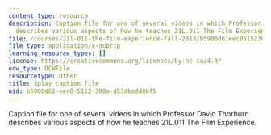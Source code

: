 ```yaml
---
content_type: resource
description: Caption file for one of several videos in which Professor David Thorburn
  describes various aspects of how he teaches 21L.011 The Film Experience.
file: /courses/21l-011-the-film-experience-fall-2013/b5900d61eec05152300ad53dbedd86f5_lhKse0vIbqo.srt
file_type: application/x-subrip
learning_resource_types: []
license: https://creativecommons.org/licenses/by-nc-sa/4.0/
ocw_type: OCWFile
resourcetype: Other
title: 3play caption file
uid: b5900d61-eec0-5152-300a-d53dbedd86f5
---
```

Caption file for one of several videos in which Professor David Thorburn describes various aspects of how he teaches 21L.011 The Film Experience.